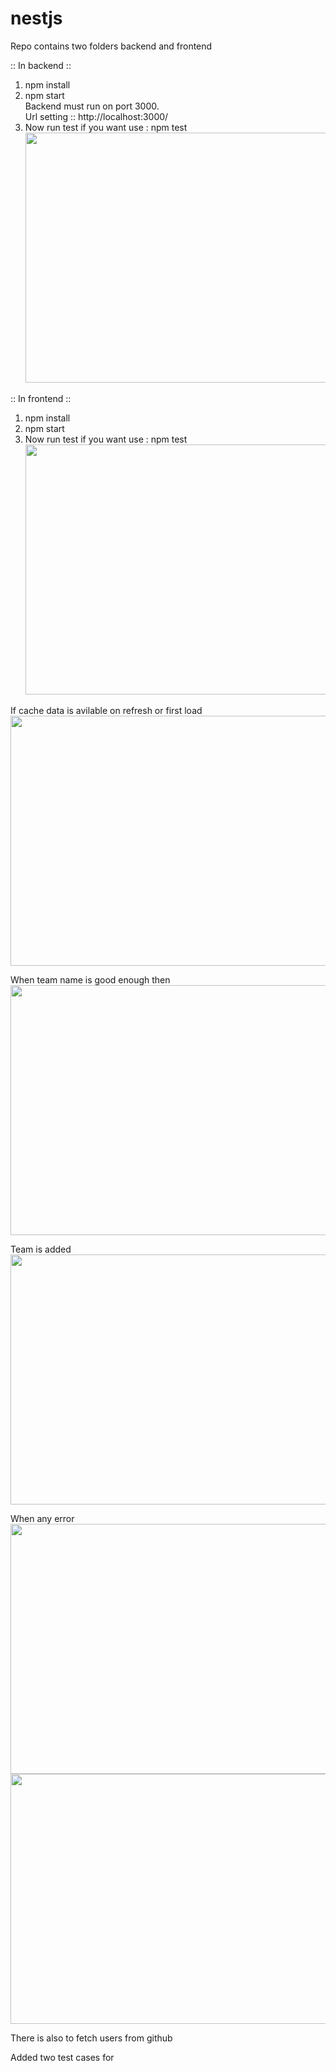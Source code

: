 # nestjs

Repo contains two folders backend and frontend

:: In backend :: 
1) npm install
2) npm start
    <br/>
    Backend must run on port 3000.
    <br/>
    Url setting :: http://localhost:3000/
3) Now run test if you want
    use : npm test
    <br/>
    <img src="https://i.imgur.com/fAmoOpT.png" width="900" height="400" />


:: In frontend ::
1) npm install
2) npm start
3)  Now run test if you want
    use : npm test
    <br/>
    <img src="https://i.imgur.com/N7HB4YT.png" width="900" height="400" />


<p>If cache data is avilable on refresh or first load
<img src="https://i.imgur.com/11g1YZR.png" width="900" height="400" /></p>

<p>When team name is good enough then
<img src="https://i.imgur.com/ChYVWxL.png" width="900" height="400" /></p>

<p>Team is added
<img src="https://i.imgur.com/pBTnSKV.png" width="900" height="400" /></p>

<p>When any error
<img src="https://i.imgur.com/kNHBcZ6.png" width="900" height="400" />
<img src="https://i.imgur.com/eQSexW0.png" width="900" height="400" /></p>

<p>There is also <code><App/></code> to fetch users from github</p>
<p>Added two test cases for <code><App/></code></p>